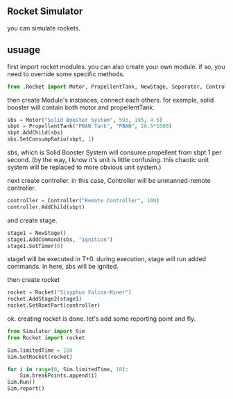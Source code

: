 ## Rocket Simulator

you can simulate rockets.

## usuage
first import rocket modules. you can also create your own module. if so, you need to override some specific methods.
```python
from .Rocket import Motor, PropellentTank, NewStage, Seperator, Controller, Rocket
```

then create Module's instances, connect each others.
for example, solid booster will contain both motor and propellentTank.
```python
sbs = Motor("Solid Booster System", 593, 195, 4.5)
sbpt = PropellentTank("PBAN Tank", "PBAN", 20.5*1000)
sbpt.AddChild(sbs)
sbs.SetConsumpRatio(sbpt, 1)
```
sbs, which is Solid Booster System will consume propellent from sbpt 1 per second.
(by the way, I know it's unit is little confusing. this chaotic unit system will be replaced to more obvious unit system.)

next create controller. in this case, Controller will be unmanned-remote controller.
```python
controller = Controller("Remote Controller", 100)
controller.AddChild(sbpt)
```

and create stage.
```python
stage1 = NewStage()
stage1.AddCommand(sbs, "ignition")
stage1.SetTimer(0)
```
stage1 will be executed in T+0. during execution, stage will run added commands. in here, sbs will be ignited.

then create rocket
```python
rocket = Rocket("Sisyphus Falcon-Niner")
rocket.AddStage2(stage1)
rocket.SetRootPart(controller)
```

ok. creating rocket is done. let's add some reporting point and fly.
```python
from Simulator import Sim
from Rocket import rocket

Sim.limitedTime = 150
Sim.SetRocket(rocket)

for i in range(0, Sim.limitedTime, 10):
	Sim.breakPoints.append(i)
Sim.Run()
Sim.report()
```
